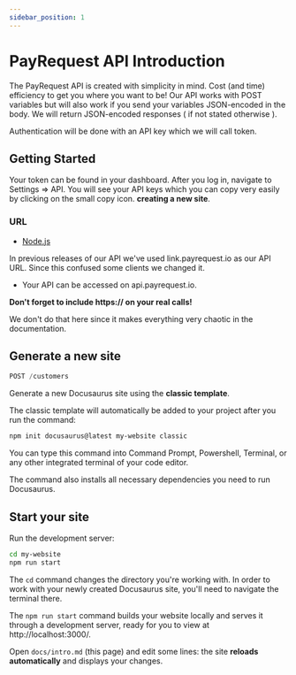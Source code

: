 ```yaml
---
sidebar_position: 1
---
```


# PayRequest API Introduction

The PayRequest API is created with simplicity in mind. Cost (and time) efficiency to get you where you want to be! Our API works with POST variables but will also work if you send your variables JSON-encoded in the body. We will return JSON-encoded responses ( if not stated otherwise ).

Authentication will be done with  an API key which we will call token.

## Getting Started

Your token can be found in your dashboard. After you log in, navigate to Settings => API. You will see your API keys which you can copy very easily by clicking on the small copy icon. **creating a new site**.


### URL

- [Node.js](https://nodejs.org/en/download/) 

In previous releases of our API we've used link.payrequest.io as our API URL. Since this confused some clients we changed it. 
- Your API can be accessed on api.payrequest.io. 


**Don't forget to include https:// on your real calls!**

We don't do that here since it makes everything very chaotic in the documentation.

## Generate a new site


```jsx title="Get all customers"
POST /customers
```



Generate a new Docusaurus site using the **classic template**.

The classic template will automatically be added to your project after you run the command:

```bash
npm init docusaurus@latest my-website classic
```

You can type this command into Command Prompt, Powershell, Terminal, or any other integrated terminal of your code editor.

The command also installs all necessary dependencies you need to run Docusaurus.

## Start your site

Run the development server:

```bash
cd my-website
npm run start
```

The `cd` command changes the directory you're working with. In order to work with your newly created Docusaurus site, you'll need to navigate the terminal there.

The `npm run start` command builds your website locally and serves it through a development server, ready for you to view at http://localhost:3000/.

Open `docs/intro.md` (this page) and edit some lines: the site **reloads automatically** and displays your changes.
